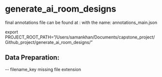 # generate_ai_room_designs


final annotations file can be found at :
with the name: annotations_main.json

export PROJECT_ROOT_PATH=”/Users/samankhan/Documents/capstone_project/Github_project/generate_ai_room_designs/”


## Data Preparation:
-- filename_key missing file extension
